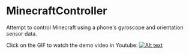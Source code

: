 # MinecraftController
Attempt to control Minecraft using a phone's gyroscope and orientation sensor data.

Click on the GIF to watch the demo video in Youtube:
[![Alt text](https://user-images.githubusercontent.com/4785303/34881176-baf9e1ec-f7aa-11e7-9b6c-fff92265b345.gif)](https://www.youtube.com/watch?v=PQ1uTSzVTjs)
